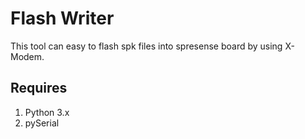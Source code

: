 # Flash Writer

This tool can easy to flash spk files into spresense board by using X-Modem.

## Requires

1. Python 3.x
1. pySerial
